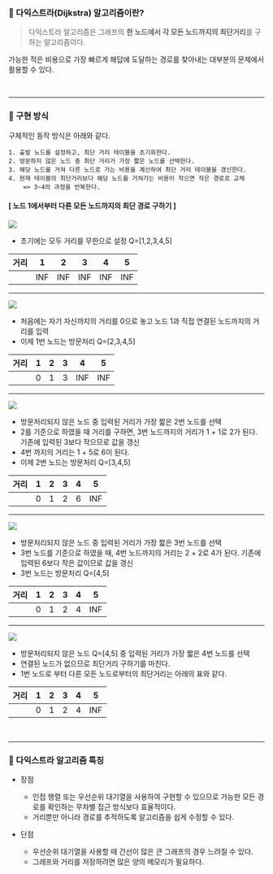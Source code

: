 ### 📌 다익스트라(Dijkstra) 알고리즘이란?
> 다익스트라 알고리즘은 그래프의 **한 노드에서 각 모든 노드까지의 최단거리**를 구하는 알고리즘이다. 

가능한 적은 비용으로 가장 빠르게 해답에 도달하는 경로를 찾아내는 대부분의 문제에서 활용할 수 있다.

<br>

---

### 📌 구현 방식

구체적인 동작 방식은 아래와 같다.  

	1. 출발 노드를 설정하고, 최단 거리 테이블을 초기화한다.
	2. 방문하지 않은 노드 중 최단 거리가 가장 짧은 노드를 선택한다.
	3. 해당 노드를 거쳐 다른 노드로 가는 비용을 계산하여 최단 거리 테이블을 갱신한다.
	4. 현재 테이블의 최단거리보다 해당 노드를 거쳐가는 비용이 작으면 작은 경로로 교체
    	=> 3~4의 과정을 반복한다.
    

#### [  노드 1에서부터 다른 모든 노드까지의 최단 경로 구하기  ]  
![](https://velog.velcdn.com/images/jihyun/post/2410bd8d-0135-41af-96fd-4648fbfb02c0/image.png)

- 초기에는 모두 거리를 무한으로 설정 Q=[1,2,3,4,5]

거리 | 1 | 2 | 3 | 4 | 5 |
| :-: | :-: | :-: |:-: | :-:| :-:|		
|  | INF | INF | INF | INF| INF


---
![](https://velog.velcdn.com/images/jihyun/post/55f30828-48de-4023-841a-bd5eaebbcd10/image.png)

- 처음에는 자기 자신까지의 거리를 0으로 놓고 노드 1과 직접 연결된 노드까지의 거리를 입력
- 이제 1번 노드는 방문처리 Q=[2,3,4,5]

거리 | 1 | 2 | 3 | 4 | 5 |
| :-: | :-: | :-: |:-: | :-:| :-:|
|  | 0 | 1 | 3 | INF| INF


---

![](https://velog.velcdn.com/images/jihyun/post/268790a6-63e0-4c98-8a37-1e0f86d56738/image.png)

- 방문처리되지 않은 노드 중 입력된 거리가 가장 짧은 2번 노드를 선택
- 2를 기준으로 하였을 때 거리를 구하면, 3번 노드까지의 거리가 1 + 1로 2가 된다. 기존에 입력된 3보다 작으므로 값을 갱신
- 4번 까지의 거리는 1 + 5로 6이 된다.
- 이제 2번 노드는 방문처리  Q=[3,4,5]

거리 | 1 | 2 | 3 | 4 | 5 |
| :-: | :-: | :-: |:-: | :-:| :-:|
|  | 0 | 1 | 2 | 6 | INF

---

![](https://velog.velcdn.com/images/jihyun/post/d614f7f4-8fa4-482e-8fc8-cfc9cd73f80f/image.png)

- 방문처리되지 않은 노드 중 입력된 거리가 가장 짧은 3번 노드를 선택
- 3번 노드를 기준으로 하였을 때, 4번 노드까지의 거리는 2 + 2로 4가 된다. 기존에 입력된 6보다 작은 값이므로 값을 갱신
- 3번 노드는 방문처리 Q=[4,5]

거리 | 1 | 2 | 3 | 4 | 5 |
| :-: | :-: | :-: |:-: | :-:| :-:|
|  | 0 | 1 | 2 | 4 | INF

---

![](https://velog.velcdn.com/images/jihyun/post/45b0d21b-381f-454d-a898-7ea156618936/image.png)

- 방문처리되지 않은 노드 Q=[4,5] 중 입력된 거리가 가장 짧은 4번 노드를 선택
- 연결된 노드가 없으므로 최단거리 구하기를 마친다.
- 1번 노드로 부터 다른 모든 노드로부터의 최단거리는 아래의 표와 같다.

거리 | 1 | 2 | 3 | 4 | 5 |
| :-: | :-: | :-: |:-: | :-:| :-:|
|  | 0 | 1 | 2 | 4 | INF

<br>

---


### 📌 다익스트라 알고리즘 특징  
- 장점

  - 인접 행렬 또는 우선순위 대기열을 사용하여 구현할 수 있으므로 가능한 모든 경로를 확인하는 무차별 접근 방식보다 효율적이다.
  - 거리뿐만 아니라 경로를 추적하도록 알고리즘을 쉽게 수정할 수 있다.
  
 
- 단점

  - 우선순위 대기열을 사용할 때 간선이 많은 큰 그래프의 경우 느려질 수 있다.
  - 그래프와 거리를 저장하려면 많은 양의 메모리가 필요하다.
